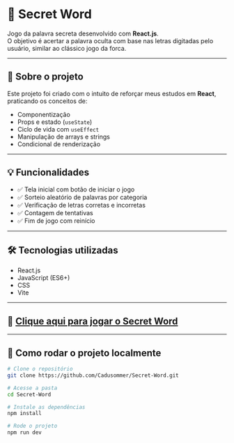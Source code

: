 # 🎯 Secret Word

Jogo da palavra secreta desenvolvido com **React.js**.  
O objetivo é acertar a palavra oculta com base nas letras digitadas pelo usuário, similar ao clássico jogo da forca.

---

## 🧠 Sobre o projeto

Este projeto foi criado com o intuito de reforçar meus estudos em **React**, praticando os conceitos de:

- Componentização
- Props e estado (`useState`)
- Ciclo de vida com `useEffect`
- Manipulação de arrays e strings
- Condicional de renderização

---

## 💡 Funcionalidades

- ✅ Tela inicial com botão de iniciar o jogo
- ✅ Sorteio aleatório de palavras por categoria
- ✅ Verificação de letras corretas e incorretas
- ✅ Contagem de tentativas
- ✅ Fim de jogo com reinício

---

## 🛠️ Tecnologias utilizadas

- React.js
- JavaScript (ES6+)
- CSS
- Vite
  
---

## 🚀 [Clique aqui para jogar o Secret Word](https://secret-word-pyczpbj2l-cadusommers-projects.vercel.app)

---

## 🚀 Como rodar o projeto localmente

```bash
# Clone o repositório
git clone https://github.com/Cadusommer/Secret-Word.git

# Acesse a pasta
cd Secret-Word

# Instale as dependências
npm install

# Rode o projeto
npm run dev


